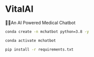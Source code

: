 # VitalAI
👩‍⚕️An AI Powered Medical Chatbot

```bash
conda create -n mchatbot python=3.8 -y
```

```bash
conda activate mchatbot
```
```bash
pip install -r requirements.txt
```

